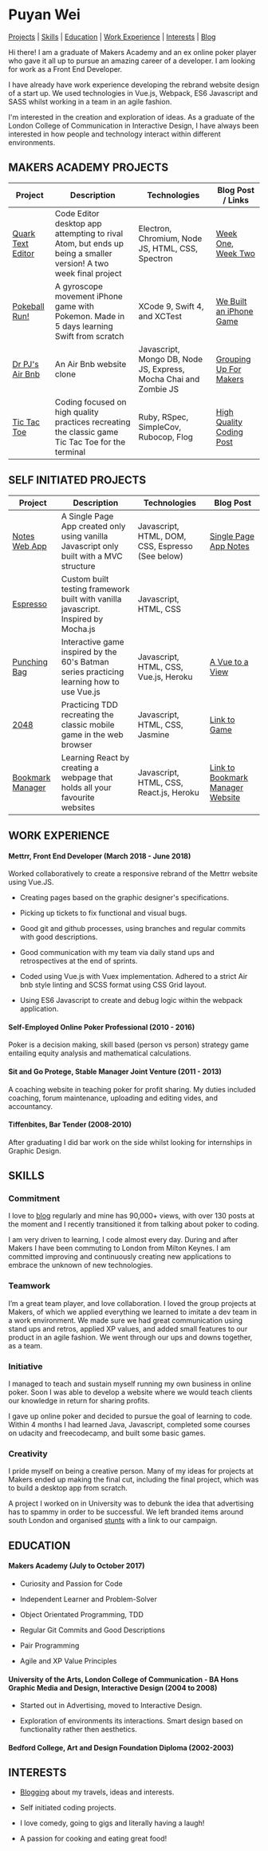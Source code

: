 # Puyan Wei

[Projects](#projects) | [Skills](#skills) |  [Education](#eduction) | [Work Experience](#experience) | [Interests](#interests) | [Blog](https://thep-log.blogspot.co.uk/)

Hi there! I am a graduate of Makers Academy and an ex online poker player who gave it all up to pursue an amazing career of a developer. I am looking for work as a Front End Developer.

I have already have work experience developing the rebrand website design of a start up. We used technologies in Vue.js, Webpack, ES6 Javascript and SASS whilst working in a team in an agile fashion.

I'm interested in the creation and exploration of ideas. As a graduate of the London College of Communication in Interactive Design, I have always been interested in how people and technology interact within different environments.



## MAKERS ACADEMY PROJECTS

Project | Description | Technologies | Blog Post / Links
------- | ----------- | ------------ | ------
[Quark Text Editor](https://github.com/puyanwei/quark-text-editor) | Code Editor desktop app attempting to rival Atom, but ends up being a smaller version! A two week final project| Electron, Chromium, Node JS, HTML, CSS, Spectron | [Week One](https://thep-log.blogspot.co.uk/2017/10/makers-week-eleven-final-project-lets.html), [Week Two](https://thep-log.blogspot.co.uk/2017/10/makers-week-twelve-final-project-we.html)
[Pokeball Run!](https://github.com/puyanwei/pokeball) | A gyroscope movement iPhone game with Pokemon. Made in 5 days learning Swift from scratch| XCode 9, Swift 4, and XCTest | [We Built an iPhone Game](https://thep-log.blogspot.co.uk/2017/10/makers-week-nine-we-built-iphone-game.html)
[Dr PJ's Air Bnb](https://github.com/puyanwei/DrPJsMakersBnB) | An Air Bnb website clone | Javascript, Mongo DB, Node JS, Express, Mocha Chai and Zombie JS | [Grouping Up For Makers](https://thep-log.blogspot.co.uk/2017/09/makers-week-six-grouping-up-for-makers.html)
[Tic Tac Toe](https://github.com/puyanwei/Tic-Tac-Toe) | Coding focused on high quality practices recreating the classic game Tic Tac Toe for the terminal | Ruby, RSpec, SimpleCov, Rubocop, Flog | [High Quality Coding Post](https://thep-log.blogspot.co.uk/2017/10/makers-week-ten-top-quality-code-innit.html)


## SELF INITIATED PROJECTS

Project | Description | Technologies | Blog Post
------- | ----------- | ------------ | ------
[Notes Web App](https://github.com/puyanwei/Notes-App-SPA) | A Single Page App created only using vanilla Javascript only built with a MVC structure | Javascript, HTML, DOM, CSS, Espresso (See below) | [Single Page App Notes](https://thep-log.blogspot.co.uk/2018/01/single-page-app-write-note.html)
[Espresso](https://github.com/puyanwei/espresso) | Custom built testing framework built with vanilla javascript. Inspired by Mocha.js | Javascript, HTML, CSS |
[Punching Bag](https://github.com/puyanwei/punching-bag) | Interactive game inspired by the 60's Batman series practicing learning how to use Vue.js | Javascript, HTML, CSS, Vue.js, Heroku | [A Vue to a View](https://thep-log.blogspot.co.uk/2018/02/a-vue-to-view-punchbag-game.html)
[2048](https://github.com/puyanwei/2048) | Practicing TDD recreating the classic mobile game in the web browser | Javascript, HTML, CSS, Jasmine | [Link to Game](https://puyanwei.github.io/2048/)
[Bookmark Manager](https://github.com/puyanwei/react-bookmark-manager) | Learning React by creating a webpage that holds all your favourite websites | Javascript, HTML, CSS, React.js, Heroku | [Link to Bookmark Manager Website](https://react-bookmark-manager.herokuapp.com/)


## WORK EXPERIENCE

#### Mettrr, Front End Developer (March 2018 - June 2018)

Worked collaboratively to create a responsive rebrand of the Mettrr website using Vue.JS.

- Creating pages based on the graphic designer's specifications.

- Picking up tickets to fix functional and visual bugs.

- Good git and github processes, using branches and regular commits with good descriptions.

- Good communication with my team via daily stand ups and retrospectives at the end of sprints.

- Coded using Vue.js with Vuex implementation. Adhered to a strict Air bnb style linting and SCSS format using CSS Grid layout.

- Using ES6 Javascript to create and debug logic within the webpack application.



#### Self-Employed Online Poker Professional (2010 - 2016)
Poker is a decision making, skill based (person vs person) strategy game entailing equity analysis and mathematical calculations.

#### Sit and Go Protege, Stable Manager Joint Venture (2011 - 2013)
A coaching website in teaching poker for profit sharing. My duties included coaching, forum maintenance, uploading and editing vides, and accountancy.

#### Tiffenbites, Bar Tender (2008-2010)
After graduating I did bar work on the side whilst looking for internships in Graphic Design.
## SKILLS

### Commitment

I love to [blog](https://thep-log.blogspot.co.uk/) regularly and mine has 90,000+ views, with over 130 posts at the moment and I recently transitioned it from talking about poker to coding.

I am very driven to learning, I code almost every day. During and after Makers I have been commuting to London from Milton Keynes. I am committed improving and continuously creating new applications to embrace the unknown of new technologies.

### Teamwork

I’m a great team player, and love collaboration. I loved the group projects at Makers, of which we applied everything we learned to imitate a dev team in a work environment. We made sure we had great communication using stand ups and retros, applied XP values, and added small features to our product in an agile fashion. We went through our ups and downs together, as a team.

### Initiative

I managed to teach and sustain myself running my own business in online poker. Soon I was able to develop a website where we would teach clients our knowledge in return for sharing profits.

I gave up online poker and decided to pursue the goal of learning to code. Within 4 months I had learned Java, Javascript, completed some courses on udacity and freecodecamp, and built some basic games.

### Creativity

I pride myself on being a creative person. Many of my ideas for projects at Makers ended up making the final cut, including the final project, which was to build a desktop app from scratch.

A project I worked on in University was to debunk the idea that advertising has to spammy in order to be successful. We left branded items around south London and organised [stunts](https://www.youtube.com/watch?v=Ry-25_HDpWs) with a link to our campaign.


## EDUCATION

#### Makers Academy (July to October 2017)
- Curiosity and Passion for Code

- Independent Learner and Problem-Solver

- Object Orientated Programming, TDD

- Regular Git Commits and Good Descriptions

- Pair Programming

- Agile and XP Value Principles

#### University of the Arts, London College of Communication - BA Hons Graphic Media and Design, Interactive Design (2004 to 2008)
- Started out in Advertising, moved to Interactive Design.

- Exploration of environments its interactions. Smart design based on functionality rather then aesthetics.

#### Bedford College, Art and Design Foundation Diploma (2002-2003)



## INTERESTS
- [Blogging](https://thep-log.blogspot.co.uk/) about my travels, ideas and interests.

- Self initiated coding projects.

- I love comedy, going to gigs and literally having a laugh!

- A passion for cooking and eating great food!
